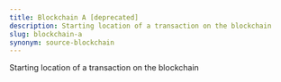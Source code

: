```yaml
---
title: Blockchain A [deprecated]
description: Starting location of a transaction on the blockchain
slug: blockchain-a
synonym: source-blockchain
---
```


Starting location of a transaction on the blockchain